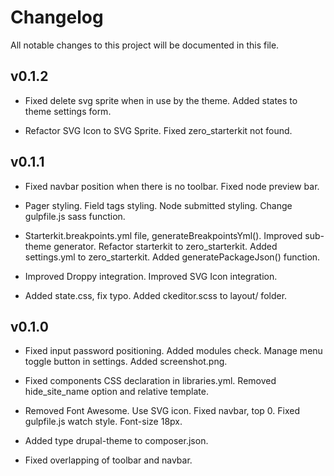 # Changelog

All notable changes to this project will be documented in this file.

## v0.1.2

- Fixed delete svg sprite when in use by the theme. Added states to theme 
settings form.

- Refactor SVG Icon to SVG Sprite. Fixed zero_starterkit not found.

## v0.1.1

- Fixed navbar position when there is no toolbar. Fixed node preview bar.

- Pager styling. Field tags styling. Node submitted styling. Change gulpfile.js 
sass function.

- Starterkit.breakpoints.yml file, generateBreakpointsYml(). Improved sub-theme
generator. Refactor starterkit to zero_starterkit. Added settings.yml to
zero_starterkit. Added generatePackageJson() function.

- Improved Droppy integration. Improved SVG Icon integration.

- Added state.css, fix typo. Added ckeditor.scss to layout/ folder.

## v0.1.0

- Fixed input password positioning. Added modules check. Manage menu toggle
button in settings. Added screenshot.png.

- Fixed components CSS declaration in libraries.yml. Removed hide_site_name
option and relative template.

- Removed Font Awesome. Use SVG icon. Fixed navbar, top 0. Fixed gulpfile.js
watch style. Font-size 18px.

- Added type drupal-theme to composer.json.

- Fixed overlapping of toolbar and navbar.
